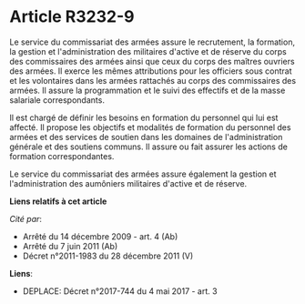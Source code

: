 # Article R3232-9

Le service du commissariat des armées assure le recrutement, la formation, la gestion et l'administration des militaires
d'active et de réserve du corps des commissaires des armées ainsi que ceux du corps des maîtres ouvriers des armées. Il
exerce les mêmes attributions pour les officiers sous contrat et les volontaires dans les armées rattachés au corps des
commissaires des armées. Il assure la programmation et le suivi des effectifs et de la masse salariale correspondants. 

Il est chargé de définir les besoins en formation du personnel qui lui est affecté. Il propose les objectifs et modalités de
formation du personnel des armées et des services de soutien dans les domaines de l'administration générale et des soutiens
communs.  Il assure ou fait assurer les actions de formation correspondantes.  

Le service du commissariat des armées assure également la gestion et l'administration des aumôniers militaires d'active et de
réserve.

**Liens relatifs à cet article**

_Cité par_:

  - Arrêté du 14 décembre 2009 - art. 4 (Ab)
  - Arrêté du 7 juin 2011 (Ab)
  - Décret n°2011-1983 du 28 décembre 2011 (V)

**Liens**:

  - DEPLACE: Décret n°2017-744 du 4 mai 2017 - art. 3
